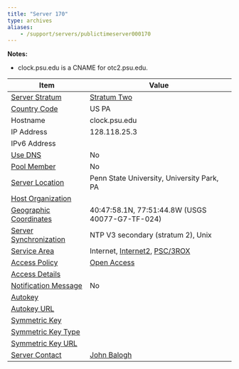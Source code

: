 ```yaml
---
title: "Server 170"
type: archives
aliases:
    - /support/servers/publictimeserver000170
---
```


**Notes:**

* clock.psu.edu is a CNAME for otc2.psu.edu.

| Item | Value |
| ----- | ----- |
| [Server Stratum](/support/servers/serverstratum) | [Stratum Two](/support/servers/stratumtwotimeservers) |
| [Country Code](/support/servers/countrycode) | US PA |
| Hostname |  clock.psu.edu  |
| IP Address |  128.118.25.3  |
| IPv6 Address | |
| [Use DNS](/support/servers/usedns) | No |
| [Pool Member](/support/servers/poolmember) | No |
| [Server Location](/support/servers/serverlocation) |  Penn State University, University Park, PA |
| [Host Organization](/support/servers/hostorganization) | |
| [ Geographic Coordinates](/support/servers/geographiccoordinates) |  40:47:58.1N, 77:51:44.8W (USGS 40077-G7-TF-024)  |
| [Server Synchronization](/support/servers/serversynchronization) |  NTP V3 secondary (stratum 2), Unix |
| [Service Area](/support/servers/servicearea) |  Internet, [Internet2](https://internet2.edu/), [PSC/3ROX](https://www.3rox.net/) |
| [Access Policy](/support/servers/accesspolicy) | [Open Access](/support/servers/openaccess) |
| [Access Details](/support/servers/accessdetails) |  |
| [Notification Message](/support/servers/notificationmessage) | No |
| [Autokey](/support/servers/autokey) |  |
| [Autokey URL](/support/servers/autokeyurl) | |
| [Symmetric Key](/support/servers/symmetrickey) | |
| [Symmetric Key Type](/support/servers/symmetrickeytype) | |
| [Symmetric Key URL](/support/servers/symmetrickeyurl) | |
| [Server Contact](/support/servers/servercontact) | [John Balogh](mailto:JDB+NTP@psu.edu) |